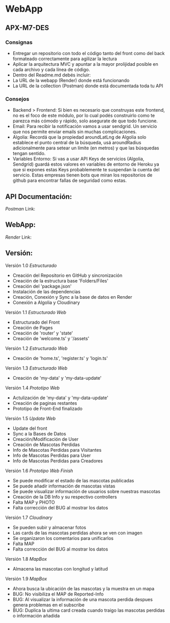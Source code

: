 # WebApp 
## APX-M7-DES

### Consignas
* Entregar un repositorio con todo el código tanto del front como del back formateado correctamente para agilizar la lectura
* Aplicar la arquitectura MVC y apuntar a la mayor prolijidad posible en cada archivo y cada línea de código.
* Dentro del Readme.md debés incluir:
* La URL de la webapp (Render) donde está funcionando
* La URL de la collection (Postman) donde está documentada toda tu API

### Consejos
* Backend > Frontend:
Si bien es necesario que construyas este frontend, no es el foco de este módulo, por lo cual podés construirlo como te parezca más cómodo y rápido, solo asegurate de que todo funcione.
* Email:
Para recibir la notificación vamos a usar sendgrid. Un servicio que nos permite enviar emails sin muchas complicaciones.
* Algolia:
Recordá que la propiedad aroundLatLng de Algolia solo establece el punto central de la búsqueda, usá aroundRadius adicionalmente para setear un límite (en metros) y que las búsquedas tengan sentido.
* Variables Entorno:
Si vas a usar API Keys de servicios (Algolia, Sendgrid) guardá estos valores en variables de entorno de Heroku ya que si expones estas Keys probablemente te suspendan la cuenta del servicio. Estas empresas tienen bots que miran los repositorios de github para encontrar fallas de seguridad como estas.

## API Documentación:
*Postman*
Link:

## WebApp:
*Render*
Link:

## Versión:

Versión 1.0
*Estructurado*
* Creación del Repositorio en GitHub y sincronización
* Creación de la estructura base 'Folders/Files'
* Creación del 'package.json'
* Instalación de las dependencias
* Creación, Conexión y Sync a la base de datos en Render
* Conexión a Algolia y Cloudinary

Versión 1.1
*Estructurado Web*
* Estructurado del Front 
* Creación de Pages
* Creación de 'router' y 'state'
* Creación de 'welcome.ts' y '/assets'

Versión 1.2
*Estructurado Web*
* Creación de 'home.ts', 'register.ts' y 'login.ts'

Versión 1.3
*Estructurado Web*
* Creación de 'my-data' y 'my-data-update'

Versión 1.4
*Prototipo Web*
* Actulización de 'my-data' y 'my-data-update'
* Creación de paginas restantes
* Prototipo de Front-End finalizado

Versión 1.5
*Update Web*
* Update del front
* Sync a la Bases de Datos
* Creación/Modificación de User
* Creación de Mascotas Perdidas
* Info de Mascotas Perdidas para Visitantes
* Info de Mascotas Perdidas para User
* Info de Mascotas Perdidas para Creadores

Versión 1.6
*Prototipo Web Finish*
* Se puede modificar el estado de las mascotas publicadas
* Se puede añadir información de mascotas vistas
* Se puede visualizar información de usuarios sobre nuestras mascotas
* Creación de la DB Info y su respectivo controllers
* Falta MAP y PHOTO
* Falta corrección del BUG al mostrar los datos

Versión 1.7
*Cloudinary*
* Se pueden subir y almacenar fotos
* Las cards de las mascotas perdidas ahora se ven con imagen
* Se organizaron los comentarios para unificarlos
* Falta MAP
* Falta corrección del BUG al mostrar los datos

Versión 1.8
*MapBox*
* Almacena las mascotas con longitud y latitud

Versión 1.9
*MapBox*
* Ahora busca la ubicación de las mascotas y la muestra en un mapa
* BUG: No visibiliza el MAP de Reported-Info
* BUG: Al visualizar la información de una mascota perdida despues genera problemas en el subscribe
* BUG: Duplica la ultima card creada cuando traigo las mascotas perdidas o información añadida